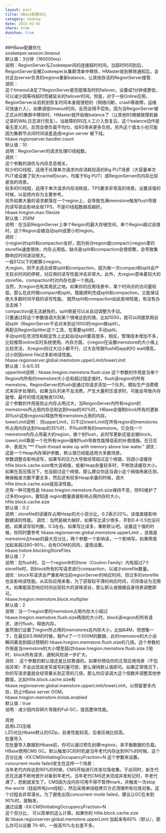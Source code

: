 ```yaml
---
layout: post
title: HBase配置优化
category: Hadoop
date: 2015-02-01
share: true
duoshuo: true
---
```

##HBase配置优化  
zookeeper.session.timeout  
默认值：3分钟（180000ms）  
说明：RegionServer与Zookeeper间的连接超时时间。当超时时间到后，ReigonServer会被Zookeeper从集群清单中移除，HMaster收到移除通知后，会对这台server负责的regions重新balance，让其他存活的RegionServer接管.  
调优：  
这个timeout决定了RegionServer是否能够及时的failover。设置成1分钟或更低，可以减少因等待超时而被延长的failover时间。但是，对于一些Online应用，RegionServer从宕机到恢复时间本身就很短的（网络闪断，crash等故障，运维可快速介入），如果调低timeout时间，反而会得不偿失。因为当ReigonServer被正式从RS集群中移除时，HMaster就开始做balance了（让其他RS根据故障机器记录的WAL日志进行恢复）。当故障的RS在人工介入恢复后，这个balance动作是毫无意义的，反而会使负载不均匀，给RS带来更多负担。另外这个值太小也可能因为集群节点间时间误差造成region server 被下线。  
hbase.regionserver.handler.count  
默认值：10  
说明：RegionServer的请求处理IO线程数。  
调优：  
这个参数的调优与内存息息相关。  
较少的IO线程，适用于处理单次请求内存消耗较高的Big PUT场景（大容量单次PUT或设置了较大cache的scan，均属于Big PUT）或ReigonServer的内存比较紧张的场景。  
较多的IO线程，适用于单次请求内存消耗低，TPS要求非常高的场景。设置该值的时候，以监控内存为主要参考。  
另外如果大量的请求都落在一个region上，会导致充满memstore触发flush导致的读写锁会影响全局TPS，不是IO线程数越高越好。  
hbase.hregion.max.filesize  
默认值：256M  
说明：在当前ReigonServer上单个Reigon的最大存储空间，单个Region超过该值时，这个Region会被自动split成更小的region。  
调优：  
小region对split和compaction友好，因为拆分region或compact小region里的storefile速度很快，内存占用低。缺点是split和compaction会很频繁，会导致集群响应时间波动很大。  
一般512以下的都算小region。  
大region，则不太适合经常split和compaction，因为做一次compact和split会产生较长时间的停顿，对应用的读写性能冲击非常大。此外，大region意味着较大的storefile，compaction时对内存也是一个挑战。  
当然，大region也有其用武之地。如果你的应用场景中，某个时间点的访问量较低，那么在此时做compact和split，既能顺利完成split和compaction，又能保证绝大多数时间平稳的读写性能。
既然split和compaction如此影响性能，有没有办法去掉？  
compaction是无法避免的，split倒是可以从自动调整为手动。   
只要通过将这个参数值调大到某个很难达到的值，比如100G，就可以间接禁用自动split（RegionServer不会对未到达100G的region做split）。  
再配合RegionSplitter这个工具，在需要split时，手动split。  
手动split在灵活性和稳定性上比起自动split要高很多，相反，管理成本增加不多，比较推荐online实时系统使用。内存方面，小region在设置memstore的大小值上比较灵活，大region则过大过小都不行，过大会导致flush时app的IO wait增高，过小则因store file过多影响读性能。  
hbase.regionserver.global.memstore.upperLimit/lowerLimit  
默认值：0.4/0.35  
upperlimit说明：hbase.hregion.memstore.flush.size 这个参数的作用是当单个Region内所有的memstore大小总和超过指定值时，flush该region的所有memstore。RegionServer的flush是通过将请求添加一个队列，模拟生产消费模式来异步处理的。如果当队列来不及消费，产生大量积压请求时，可能会导致内存陡增，最坏的情况是触发OOM。  
这个参数的作用是防止内存占用过大，当ReigonServer内所有region的memstores所占用内存总和达到heap的40%时，HBase会强制block所有的更新并flush这些region以释放所有memstore占用的内存。  
lowerLimit说明： 同upperLimit，只不过lowerLimit在所有region的memstores所占用内存达到Heap的35%时，不flush所有的memstore。它会找一个memstore内存占用最大的region，做个别flush，此时写更新还是会被block。lowerLimit算是一个在所有region强制flush导致性能降低前的补救措施。在日志中，表现为 “** Flush thread woke up with memory above low water.”
调优：这是一个Heap内存保护参数，默认值已经能适用大多数场景。  
参数调整会影响读写，如果写的压力大导致经常超过这个阀值，则调小读缓存  hfile.block.cache.size增大该阀值，或者Heap余量较多时，不修改读缓存大小。  
如果在高压情况下，也没超过这个阀值，那么建议你适当调小这个阀值再做压测，确保触发次数不要太多，然后还有较多Heap余量的时候，调大hfile.block.cache.size提高读性能。  
还有一种可能性是 hbase.hregion.memstore.flush.size保持不变，但RS维护了过多的region，要知道 region数量直接影响占用内存的大小。  
hfile.block.cache.size  
默认值：0.2  
说明：storefile的读缓存占用Heap的大小百分比，0.2表示20%。该值直接影响数据读的性能。
调优：当然是越大越好，如果写比读少很多，开到0.4-0.5也没问题。如果读写较均衡，0.3左右。如果写比读多，果断默认吧。设置这个值的时候，你同时要参考 hbase.regionserver.global.memstore.upperLimit ，该值是memstore占heap的最大百分比，两个参数一个影响读，一个影响写。如果两值加起来超过80-90%，会有OOM的风险，谨慎设置。  
hbase.hstore.blockingStoreFiles  
默认值：7  
说明：在flush时，当一个region中的Store（Coulmn Family）内有超过7个storefile时，则block所有的写请求进行compaction，以减少storefile数量。  
调优：block写请求会严重影响当前regionServer的响应时间，但过多的storefile也会影响读性能。从实际应用来看，为了获取较平滑的响应时间，可将值设为无限大。如果能容忍响应时间出现较大的波峰波谷，那么默认或根据自身场景调整即可。    
hbase.hregion.memstore.block.multiplier    
默认值：2    
说明：当一个region里的memstore占用内存大小超过hbase.hregion.memstore.flush.size两倍的大小时，block该region的所有请求，进行flush，释放内存。  
虽然我们设置了region所占用的memstores总内存大小，比如64M，但想象一下，在最后63.9M的时候，我Put了一个200M的数据，此时memstore的大小会瞬间暴涨到超过预期的  hbase.hregion.memstore.flush.size的几倍。这个参数的作用是当memstore的大小增至超过hbase.hregion.memstore.flush.size 2倍时，block所有请求，遏制风险进一步扩大。  
调优： 这个参数的默认值还是比较靠谱的。如果你预估你的正常应用场景（不包括异常）不会出现突发写或写的量可控，那么保持默认值即可。如果正常情况下，你的写请求量就会经常暴长到正常的几倍，那么你应该调大这个倍数并调整其他参数值，比如hfile.block.cache.size和hbase.regionserver.global.memstore.upperLimit/lowerLimit，以预留更多内存，防止HBase server OOM。  
hbase.hregion.memstore.mslab.enabled  
默认值：true  
说明：减少因内存碎片导致的Full GC，提高整体性能。  
  
其他  
启用LZO压缩  
LZO对比Hbase默认的GZip，前者性能较高，后者压缩比较高，  
批量导入  
在批量导入数据到Hbase前，你可以通过预先创建regions，来平衡数据的负载。  
HBase使用CMS GC。默认触发GC的时机是当年老代内存达到90%的时候，这个百分比由   -XX:CMSInitiatingOccupancyFraction=N 这个参数来设置。concurrent mode failed发生在这样一个场景：  
当年老代内存达到90%的时候，CMS开始进行并发垃圾收集，于此同时，新生代还在迅速不断地晋升对象到年老代。当年老代CMS还未完成并发标记时，年老代满了，悲剧就发生了。CMS因为没内存可用不得不暂停mark，并触发一次stop the world（挂起所有jvm线程），然后采用单线程拷贝方式清理所有垃圾对象。这个过程会非常漫长。为了避免出现concurrent mode failed，建议让GC在未到90%时，就触发。  
通过设置 -XX:CMSInitiatingOccupancyFraction=N  
这个百分比， 可以简单的这么计算。如果你的 hfile.block.cache.size   和 hbase.regionserver.global.memstore.upperLimit 加起来有60%（默认），那么你可以设置 70-80，一般高10%左右差不多。  
